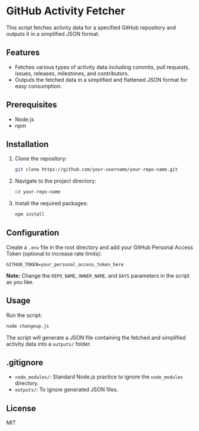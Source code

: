 # GitHub Activity Fetcher

This script fetches activity data for a specified GitHub repository and outputs it in a simplified JSON format.

## Features

- Fetches various types of activity data including commits, pull requests, issues, releases, milestones, and contributors.
- Outputs the fetched data in a simplified and flattened JSON format for easy consumption.

## Prerequisites

- Node.js
- npm

## Installation

1. Clone the repository:

    ```bash
    git clone https://github.com/your-username/your-repo-name.git
    ```

2. Navigate to the project directory:

    ```bash
    cd your-repo-name
    ```

3. Install the required packages:

    ```bash
    npm install
    ```

## Configuration

Create a `.env` file in the root directory and add your GitHub Personal Access Token (optional to increase rate limits):

```env
GITHUB_TOKEN=your_personal_access_token_here
```

**Note:** Change the `REPO_NAME`, `OWNER_NAME`, and `DAYS` parameters in the script as you like.

## Usage

Run the script:

```bash
node changeup.js
```

The script will generate a JSON file containing the fetched and simplified activity data into a `outputs/` folder.

## .gitignore

- `node_modules/`: Standard Node.js practice to ignore the `node_modules` directory.
- `outputs/`: To ignore generated JSON files.

## License

MIT
